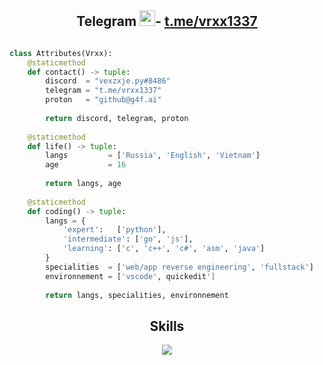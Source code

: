 <!-- Hi skid <3 -->
<h2 align="center">Telegram <img src="https://cdn3.emoji.gg/emojis/2586-purplecrown.gif" height="25px">-  <a href="https://t.me/vrxx1337">t.me/vrxx1337</a></h2>

<!-- <p align="center">
    <img alt="" src=https://img.shields.io/github/stars/vrxx1337?style=for-the-badge&?affiliations=OWNER%2CCOLLABORATOR />
    <img alt="" src=https://komarev.com/ghpvc/?username=vrxx1337&style=for-the-badge />
</p> -->

<p href="https://discord.gg/onlp" align="center">
    <img alt="" src=https://lanyard.cnrad.dev/api/840541540203626516/>
</p>

```python
class Attributes(Vrxx):
	@staticmethod
	def contact() -> tuple:
	    discord  = "vexzxje.py#8486"
	    telegram = "t.me/vrxx1337"
	    proton   = "github@g4f.ai"
	    
	    return discord, telegram, proton
	
	@staticmethod
	def life() -> tuple:
		langs         = ['Russia', 'English', 'Vietnam']
		age           = 16
		
		return langs, age
	
	@staticmethod
	def coding() -> tuple:
		langs = {
			'expert':   ['python'],
			'intermediate': ['go', 'js'],
			'learning': ['c', 'c++', 'c#', 'asm', 'java']
		}
		specialities  = ['web/app reverse engineering', 'fullstack']
		environnement = ['vscode', quickedit']
		
		return langs, specialities, environnement

```
<h2 align="center">Skills </h2>

<p align="center">
  <a href="https://skillicons.dev">
    <img src="https://skillicons.dev/icons?i=python,golang,vscode,androidstudio,c,cs,cpp,js,css,html" />
  </a>
</p>

<p href="https://discord.gg/onlp" align="center">
    <img alt="" src="https://github-readme-stats.vercel.app/api?username=vrxx1337&theme=midnight-purple&show_icons=true">
</p>


